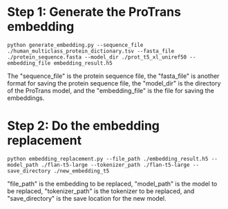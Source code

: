 # Step 1: Generate the ProTrans embedding
```
python generate_embedding.py --sequence_file ./human_multiclass_protein_dictionary.tsv --fasta_file ./protein_sequence.fasta --model_dir ./prot_t5_xl_uniref50 --embedding_file embedding_result.h5

```

The "sequence_file" is the protein sequence file, the "fasta_file" is another format for saving the protein sequence file, the "model_dir" is the directory of the ProTrans model, and the "embedding_file" is the file for saving the embeddings.


# Step 2: Do the embedding replacement
```
python embedding_replacement.py --file_path ./embedding_result.h5 --model_path ./flan-t5-large --tokenizer_path ./flan-t5-large --save_directory ./new_embedding_t5

```


"file_path" is the embedding to be replaced, "model_path" is the model to be replaced, "tokenizer_path" is the tokenizer to be replaced, and "save_directory" is the save location for the new model.
